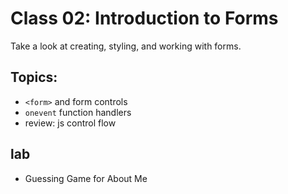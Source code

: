# Class 02: Introduction to Forms

Take a look at creating, styling, and working with forms. 

## Topics:

* `<form>` and form controls
* `onevent` function handlers
* review: js control flow

## lab

* Guessing Game for About Me

